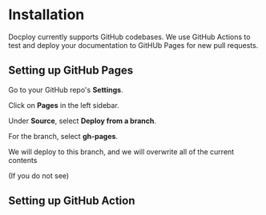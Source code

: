 # Installation

Docploy currently supports GitHub codebases. We use GitHub Actions to test and deploy your documentation to GitHUb Pages for new pull requests.

## Setting up GitHub Pages

Go to your GitHub repo's **Settings**.

Click on **Pages** in the left sidebar.

Under **Source**, select **Deploy from a branch**.

For the branch, select **gh-pages**.

<callout danger>We will deploy to this branch, and we will overwrite all of the current contents

(If you do not see)

## Setting up GitHub Action
